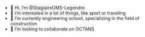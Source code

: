 - 👋 Hi, I’m @StagiaireOMS-Legendre
- 👀 I’m interested in a lot of things, like sport or traveling
- 🌱 I’m currently engineering school, specializing in the field of construction 
- 💞️ I’m looking to collaborate on OCTANS

<!---
StagiaireOMS-Legendre/StagiaireOMS-Legendre is a ✨ special ✨ repository because its `README.md` (this file) appears on your GitHub profile.
You can click the Preview link to take a look at your changes.
--->
